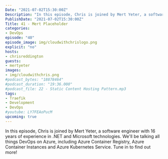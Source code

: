 ```yaml
---
Date: "2021-07-02T15:30:00Z"
Description: "In this episode, Chris is joined by Mert Yeter, a software engineer with 16 years of experience in .NET and Microsoft technologies. We'll be talking all things DevOps on Azure, including Azure Container Registry, Azure Container Instances and Azure Kubernetes Service. Tune in to find out more!"
PublishDate: "2021-07-02T15:30:00Z"
Title: 41 - Mert Placeholder
categories:
- DevOps
episode: "40"
episode_image: img/cloudwithchrislogo.png
explicit: "no"
hosts:
- chrisreddington
guests:
- mertyeter
images:
- img/cloudwithchris.png
#podcast_bytes: "18878464"
#podcast_duration: "19:36.000"
#podcast_file: 22 - Static Content Hosting Pattern.mp3
tags:
- Traefik
- Development
- DevOps
#youtube: LY7FEAoPucM
upcoming: true
---
```

In this episode, Chris is joined by Mert Yeter, a software engineer with 16 years of experience in .NET and Microsoft technologies. We'll be talking all things DevOps on Azure, including Azure Container Registry, Azure Container Instances and Azure Kubernetes Service. Tune in to find out more!